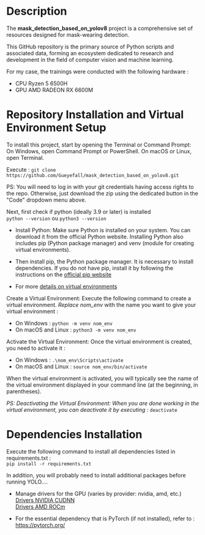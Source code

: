 # Description
The **mask_detection_based_on_yolov8** project is a comprehensive set of resources designed for mask-wearing detection.  

This GitHub repository is the primary source of Python scripts and associated data, forming an ecosystem dedicated to research and development in the field of computer vision and machine learning.  

For my case, the trainings were conducted with the following hardware :
- CPU Ryzen 5 6500H
- GPU AMD RADEON RX 6600M
# Repository Installation and Virtual Environment Setup
To install this project, start by opening the Terminal or Command Prompt: On Windows, open Command Prompt or PowerShell. On macOS or Linux, open Terminal.

Execute :
`git clone https://github.com/Gueyefall/mask_detection_based_on_yolov8.git`

PS: You will need to log in with your git credentials having access rights to the repo.
Otherwise, just download the zip using the dedicated button in the "Code" dropdown menu above.

Next, first check if python (ideally 3.9 or later) is installed  
`python --version` ou `python3 --version`

* Install Python: Make sure Python is installed on your system. You can download it from the official Python website. Installing Python also includes pip (Python package manager) and venv (module for creating virtual environments).

* Then install pip, the Python package manager. It is necessary to install dependencies. If you do not have pip, install it by following the instructions on the [official pip website](https://pip.pypa.io/en/stable/installation/)

* For more [details on virtual environments](https://packaging.python.org/en/latest/tutorials/installing-packages/#creating-and-using-virtual-environments)

Create a Virtual Environment: Execute the following command to create a virtual environment. *Replace nom_env* with the name you want to give your virtual environment :  

* On Windows : `python -m venv nom_env`  
* On macOS and Linux : `python3 -m venv nom_env`

Activate the Virtual Environment: Once the virtual environment is created, you need to activate it :  

* On Windows : `.\nom_env\Scripts\activate`
* On macOS and Linux : `source nom_env/bin/activate`

When the virtual environment is activated, you will typically see the name of the virtual environment displayed in your command line (at the beginning, in parentheses).

*PS: Deactivating the Virtual Environment: When you are done working in the virtual environment, you can deactivate it by executing :* `deactivate`

# Dependencies Installation
Execute the following command to install all dependencies listed in requirements.txt :  
`pip install -r requirements.txt`

In addition, you will probably need to install additional packages before running YOLO....

* Manage drivers for the GPU (varies by provider: nvidia, amd, etc.)  
[Drivers NVIDIA CUDNN](https://docs.nvidia.com/cuda/cuda-installation-guide-linux/index.html)  
[Drivers AMD ROCm](https://rocm.docs.amd.com/projects/install-on-linux/en/latest/tutorial/quick-start.html#rocm-install-quick)  

* For the essential dependency that is PyTorch (if not installed), refer to : https://pytorch.org/
